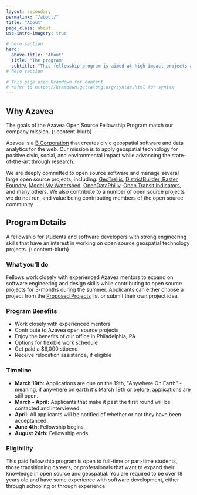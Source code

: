 ```yaml
---
layout: secondary
permalink: "/about/"
title: "About"
page_class: about
use-intro-imagery: true

# hero section
hero:
  above-title: "About"
  title: "The program"
  subtitle: "This fellowship program is aimed at high impact projects and open source contributions."
# hero section

# This page uses Kramdown for content
# refer to https://kramdown.gettalong.org/syntax.html for syntax
---
```


## Why Azavea
The goals of the Azavea Open Source Fellowship Program match our company mission.
{:.content-blurb}

Azavea is a <a href="http://www.bcorporation.net/community/azavea">B Corporation</a> that creates civic geospatial software and data analytics for the web. Our mission is to apply geospatial technology for positive civic, social, and environmental impact while advancing the state-of-the-art through research.

We are deeply committed to open source software and manage several large open source projects, including: <a href="https://geotrellis.io/">GeoTrellis</a>, <a href="http://www.districtbuilder.org/">DistrictBuilder, <a href="https://www.rasterfoundry.com/">Raster Foundry</a>, <a href="https://github.com/WikiWatershed/model-my-watershed">Model My Watershed</a>, <a href="https://www.opendataphilly.org/">OpenDataPhilly</a>, <a href="https://github.com/WorldBank-Transport/open-transit-indicators">Open Transit Indicators</a>, and many others. We also contribute to a number of open source projects we do not run, and value being contributing members of the open source community.

## Program Details
A fellowship for students and software developers with strong engineering skills that have an interest in working on open source geospatial technology projects.
{:.content-blurb}

### What you'll do
Fellows work closely with experienced Azavea mentors to expand on software engineering and design skills while contributing to open source projects for 3-months during the summer. Applicants can either choose a project from the <a href="/projects">Proposed Projects</a> list or submit their own project idea.

### Program Benefits
- Work closely with experienced mentors
- Contribute to Azavea open source projects
- Enjoy the benefits of our office in Philadelphia, PA
- Options for flexible work schedule
- Get paid a $6,000 stipend
- Receive relocation assistance, if eligible

### Timeline
- **March 19th:** Applications are due on the 19th, "Anywhere On Earth" - meaning, if anywhere on earth it's March 19th or before, applications are still open.
- **March - April:** Applicants that make it past the first round will be contacted and interviewed.
- **April:** All applicants will be notified of whether or not they have been acceptanced.
- **June 4th:** Fellowship begins
- **August 24th:** Fellowship ends.

### Eligibility
This paid fellowship program is open to full-time or part-time students, those transitioning careers, or professionals that want to expand their knowledge in open source and geospatial. You are required to be over 18 years old and have some experience with software development, either through schooling or through experience.

